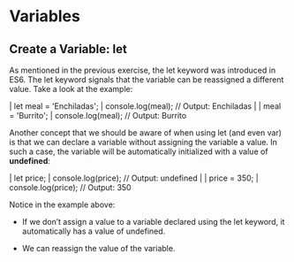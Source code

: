 # Variables

## Create a Variable: let
As mentioned in the previous exercise, the let keyword was introduced in ES6. The let keyword signals that the variable can be reassigned a different value. Take a look at the example:

| let meal = 'Enchiladas';
| console.log(meal); // Output: Enchiladas
|
| meal = 'Burrito';
| console.log(meal); // Output: Burrito

Another concept that we should be aware of when using let (and even var) is that we can declare a variable without assigning the variable a value. In such a case, the variable will be automatically initialized with a value of **undefined**:

| let price;
| console.log(price); // Output: undefined
|
| price = 350;
| console.log(price); // Output: 350

Notice in the example above:

- If we don’t assign a value to a variable declared using the let keyword, it automatically has a value of undefined.

- We can reassign the value of the variable.